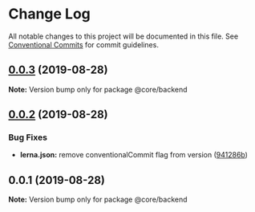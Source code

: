 # Change Log

All notable changes to this project will be documented in this file.
See [Conventional Commits](https://conventionalcommits.org) for commit guidelines.

## [0.0.3](https://github.com/maydali28/starter-project-ng-nest/compare/@core/backend@0.0.2...@core/backend@0.0.3) (2019-08-28)

**Note:** Version bump only for package @core/backend





## [0.0.2](https://github.com/maydali28/starter-project-ng-nest/compare/@core/backend@0.0.1...@core/backend@0.0.2) (2019-08-28)


### Bug Fixes

* **lerna.json:** remove conventionalCommit flag from version ([941286b](https://github.com/maydali28/starter-project-ng-nest/commit/941286b))





## 0.0.1 (2019-08-28)

**Note:** Version bump only for package @core/backend
